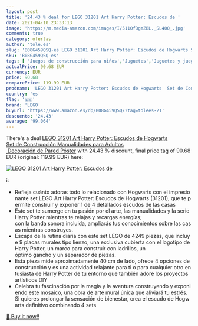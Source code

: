 ```yaml
---
layout: post
title: '24.43 % deal for LEGO 31201 Art Harry Potter: Escudos de '
date: 2021-04-10 23:33:13
image: 'https://m.media-amazon.com/images/I/511OfBgmZBL._SL400_.jpg'
comments: true
category: ofertas
author: 'tole.es'
slug: 'B08G459QSQ-es LEGO 31201 Art Harry Potter: Escudos de Hogwarts Set de...'
sku: 'B08G459QSQ-es'
tags: [ 'Juegos de construcción para niños','Juguetes','Juguetes y juegos','lego', ]
actualPrice: 90.68 EUR
currency: EUR
price: 90.68
comparePrice: 119.99 EUR
prodname: 'LEGO 31201 Art Harry Potter: Escudos de Hogwarts  Set de Construcción Manualidades para Adultos  Decoración de Pared Póster'
country: 'es'
flag: '🇪🇸'
brand: 'LEGO'
buyurl: 'https://www.amazon.es/dp/B08G459QSQ/?tag=tolees-21'
descuento: '24.43'
average: '99.064'
---
```


There's a deal [LEGO 31201 Art Harry Potter: Escudos de Hogwarts  Set de Construcción Manualidades para Adultos  Decoración de Pared Póster](https://www.amazon.es/dp/B08G459QSQ/?tag=tolees-21)  with  24.43 % discount, final price tag of  90.68 EUR (original: 119.99 EUR) here:

[![LEGO 31201 Art Harry Potter: Escudos de ](https://m.media-amazon.com/images/I/511OfBgmZBL._SL400_.jpg)](https://www.amazon.es/dp/B08G459QSQ/?tag=tolees-21)

ℹ️:

- Refleja cuánto adoras todo lo relacionado con Hogwarts con el impresionante set LEGO Art Harry Potter: Escudos de Hogwarts (31201), que te permite construir y exponer 1 de 4 detallados escudos de las casas
- Este set te sumerge en tu pasión por el arte, las manualidades y la serie Harry Potter mientras te relajas y recargas energías; con la banda sonora incluida, ampliarás tus conocimientos sobre las casas mientras construyes.
- Escapa de la rutina diaria con este set LEGO de 4249 piezas, que incluye 9 placas murales tipo lienzo, una exclusiva cubierta con el logotipo de Harry Potter, un marco para construir con ladrillos, un óptimo gancho y un separador de piezas.
- Esta pieza mide aproximadamente 40 cm de lado, ofrece 4 opciones de construcción y es una actividad relajante para ti o para cualquier otro entusiasta de Harry Potter de tu entorno que también adore los proyectos artísticos DIY
- Celebra tu fascinación por la magia y la aventura construyendo y exponiendo este mosaico, una obra de arte mural única que aliviará tu estrés. Si quieres prolongar la sensación de bienestar, crea el escudo de Hogwarts definitivo combinando 4 sets

[🛒 Buy it now!!](https://www.amazon.es/dp/B08G459QSQ/?tag=tolees-21)
